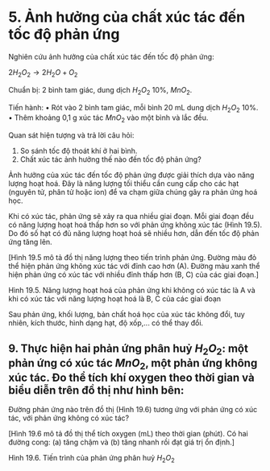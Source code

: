 # 5. Ảnh hưởng của chất xúc tác đến tốc độ phản ứng

Nghiên cứu ảnh hưởng của chất xúc tác đến tốc độ phản ứng:

$2H_2O_2 \longrightarrow 2H_2O + O_2$

Chuẩn bị: 2 bình tam giác, dung dịch $H_2O_2$ 10%, $MnO_2$.

Tiến hành:
• Rót vào 2 bình tam giác, mỗi bình 20 mL dung dịch $H_2O_2$ 10%.
• Thêm khoảng 0,1 g xúc tác $MnO_2$ vào một bình và lắc đều.

Quan sát hiện tượng và trả lời câu hỏi:
1. So sánh tốc độ thoát khí ở hai bình.
2. Chất xúc tác ảnh hưởng thế nào đến tốc độ phản ứng?

Ảnh hưởng của xúc tác đến tốc độ phản ứng được giải thích dựa vào năng lượng hoạt hoá. Đây là năng lượng tối thiểu cần cung cấp cho các hạt (nguyên tử, phân tử hoặc ion) để va chạm giữa chúng gây ra phản ứng hoá học.

Khi có xúc tác, phản ứng sẽ xảy ra qua nhiều giai đoạn. Mỗi giai đoạn đều có năng lượng hoạt hoá thấp hơn so với phản ứng không xúc tác (Hình 19.5). Do đó số hạt có đủ năng lượng hoạt hoá sẽ nhiều hơn, dẫn đến tốc độ phản ứng tăng lên.

[Hình 19.5 mô tả đồ thị năng lượng theo tiến trình phản ứng. Đường màu đỏ thể hiện phản ứng không xúc tác với đỉnh cao hơn (A). Đường màu xanh thể hiện phản ứng có xúc tác với nhiều đỉnh thấp hơn (B, C) của các giai đoạn.]

Hình 19.5. Năng lượng hoạt hoá của phản ứng khi không có xúc tác là A và khi có xúc tác với năng lượng hoạt hoá là B, C của các giai đoạn

Sau phản ứng, khối lượng, bản chất hoá học của xúc tác không đổi, tuy nhiên, kích thước, hình dạng hạt, độ xốp,... có thể thay đổi.

## 9. Thực hiện hai phản ứng phân huỷ $H_2O_2$: một phản ứng có xúc tác $MnO_2$, một phản ứng không xúc tác. Đo thể tích khí oxygen theo thời gian và biểu diễn trên đồ thị như hình bên:

Đường phản ứng nào trên đồ thị (Hình 19.6) tương ứng với phản ứng có xúc tác, với phản ứng không có xúc tác?

[Hình 19.6 mô tả đồ thị thể tích oxygen (mL) theo thời gian (phút). Có hai đường cong: (a) tăng chậm và (b) tăng nhanh rồi đạt giá trị ổn định.]

Hình 19.6. Tiến trình của phản ứng phân huỷ $H_2O_2$